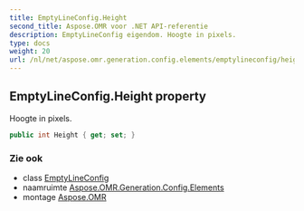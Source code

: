 ```yaml
---
title: EmptyLineConfig.Height
second_title: Aspose.OMR voor .NET API-referentie
description: EmptyLineConfig eigendom. Hoogte in pixels.
type: docs
weight: 20
url: /nl/net/aspose.omr.generation.config.elements/emptylineconfig/height/
---
```

## EmptyLineConfig.Height property

Hoogte in pixels.

```csharp
public int Height { get; set; }
```

### Zie ook

* class [EmptyLineConfig](../)
* naamruimte [Aspose.OMR.Generation.Config.Elements](../../emptylineconfig/)
* montage [Aspose.OMR](../../../)


